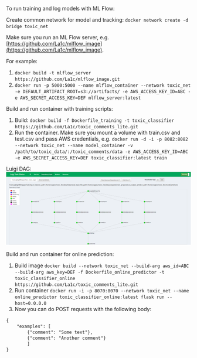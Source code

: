 To run training and log models with ML Flow:

Create common network for model and tracking: `docker network create -d bridge toxic_net`

Make sure you run an ML Flow server, e.g. [https://github.com/La1c/mlflow_image](https://github.com/La1c/mlflow_image).

For example: 
1. `docker build -t mlflow_server https://github.com/La1c/mlflow_image.git`
2. `docker run -p 5000:5000 --name mlflow_container --network toxic_net -e DEFAULT_ARTIFACT_ROOT=s3://artifacts/ -e AWS_ACCESS_KEY_ID=ABC -e AWS_SECRET_ACCESS_KEY=DEF mlflow_server:latest`

Build and run container with training scripts:

1. Build: `docker build -f Dockerfile_training -t toxic_classifier https://github.com/La1c/toxic_comments_lite.git`
2. Run the container. Make sure you mount a volume with train.csv and test.csv and pass AWS credentials, e.g.
`docker run -d -i -p 8082:8082 --network toxic_net --name model_container -v /path/to/toxic_data/:/toxic_comments/data -e AWS_ACCESS_KEY_ID=ABC -e AWS_SECRET_ACCESS_KEY=DEF toxic_classifier:latest train`

Luigi DAG:
![dag](dag.PNG)

Build and run container for online prediction:
1. Build image `docker build --network toxic_net --build-arg aws_id=ABC --build-arg aws_key=DEF -f Dockerfile_online_predictor -t toxic_classifier_online https://github.com/La1c/toxic_comments_lite.git`
2. Run container `docker run -i -p 8070:8070 --network toxic_net --name online_predictor toxic_classifier_online:latest flask run --host=0.0.0.0`
3. Now you can do POST requests with the following body:
```
{
	"examples": [
        {"comment": "Some text"},
		{"comment": "Another comment"}
        ]
}
```
